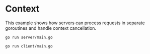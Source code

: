 # Context

This example shows how servers can process requests in separate goroutines and
handle context cancellation.

```
go run server/main.go
```

```
go run client/main.go
```
